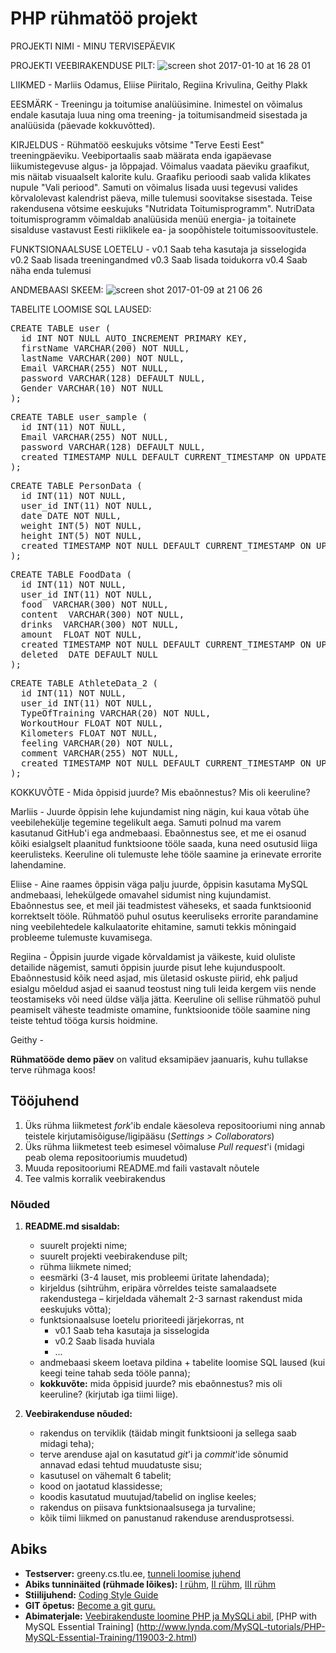 # PHP rühmatöö projekt

PROJEKTI NIMI - MINU TERVISEPÄEVIK

PROJEKTI VEEBIRAKENDUSE PILT:
![screen shot 2017-01-10 at 16 28 01](https://cloud.githubusercontent.com/assets/22045695/21809797/d9d2822e-d751-11e6-927f-d6e8a47898a8.png)

LIIKMED - Marliis Odamus, Eliise Piiritalo, Regiina Krivulina, Geithy Plakk

EESMÄRK - Treeningu ja toitumise analüüsimine. Inimestel on võimalus endale kasutaja luua ning oma treening- ja toitumisandmeid sisestada ja analüüsida (päevade kokkuvõtted).

KIRJELDUS - Rühmatöö eeskujuks võtsime "Terve Eesti Eest" treeningpäeviku. Veebiportaalis saab määrata enda igapäevase liikumistegevuse algus- ja lõppajad. Võimalus vaadata päeviku graafikut, mis näitab visuaalselt kalorite kulu. Graafiku perioodi saab valida klikates nupule "Vali periood". Samuti on võimalus lisada uusi tegevusi valides kõrvalolevast kalendrist päeva, mille tulemusi soovitakse sisestada.
Teise rakendusena võtsime eeskujuks "Nutridata Toitumisprogramm". NutriData toitumisprogramm võimaldab analüüsida menüü energia- ja toitainete sisalduse vastavust Eesti riiklikele ea- ja soopõhistele toitumissoovitustele.

FUNKTSIONAALSUSE LOETELU -
v0.1 Saab teha kasutaja ja sisselogida
v0.2 Saab lisada treeningandmed
v0.3 Saab lisada toidukorra
v0.4 Saab näha enda tulemusi

ANDMEBAASI SKEEM:
![screen shot 2017-01-09 at 21 06 26](https://cloud.githubusercontent.com/assets/22045695/21779264/9037f538-d6af-11e6-9c02-5541a8dd6140.png)

TABELITE LOOMISE SQL LAUSED:

<div class="highlight highlight-source-sql"><pre><span class="pl-k">CREATE</span> <span class="pl-k">TABLE</span> <span class="pl-en">user</span> (
  id <span class="pl-k">INT</span> <span class="pl-k">NOT NULL</span> AUTO_INCREMENT <span class="pl-k">PRIMARY KEY</span>,
  firstName <span class="pl-k">VARCHAR</span>(<span class="pl-c1">200</span>) <span class="pl-k">NOT NULL</span>,
  lastName <span class="pl-k">VARCHAR</span>(<span class="pl-c1">200</span>) <span class="pl-k">NOT NULL</span>,
  Email <span class="pl-k">VARCHAR</span>(<span class="pl-c1">255</span>) <span class="pl-k">NOT NULL</span>,
  password <span class="pl-k">VARCHAR</span>(<span class="pl-c1">128</span>) <span class="pl-k">DEFAULT NULL</span>,
  Gender <span class="pl-k">VARCHAR</span>(<span class="pl-c1">10</span>) <span class="pl-k">NOT NULL</span>
);</pre></div>

<div class="highlight highlight-source-sql"><pre><span class="pl-k">CREATE</span> <span class="pl-k">TABLE</span> <span class="pl-en">user_sample</span> (
  id <span class="pl-k">INT</span>(<span class="pl-c1">11</span>) <span class="pl-k">NOT NULL</span>,
  Email <span class="pl-k">VARCHAR</span>(<span class="pl-c1">255</span>) <span class="pl-k">NOT NULL</span>,
  password <span class="pl-k">VARCHAR</span>(<span class="pl-c1">128</span>) <span class="pl-k">DEFAULT NULL</span>,
  created <span class="pl-k">TIMESTAMP</span> <span class="pl-k">NULL</span> <span class="pl-k">DEFAULT</span> <span class="pl-k">CURRENT_TIMESTAMP</span> <span class="pl-k">ON UPDATE CURRENT_TIMESTAMP</span>
);</pre></div>

<div class="highlight highlight-source-sql"><pre><span class="pl-k">CREATE</span> <span class="pl-k">TABLE</span> <span class="pl-en">PersonData</span> (
  id <span class="pl-k">INT</span>(<span class="pl-c1">11</span>) <span class="pl-k">NOT NULL</span>,
  user_id <span class="pl-k">INT</span>(<span class="pl-c1">11</span>) <span class="pl-k">NOT NULL</span>,
  date <span class="pl-k">DATE</span> <span class="pl-k">NOT</span> <span class="pl-k">NULL</span>,
  weight <span class="pl-k">INT</span>(<span class="pl-c1">5</span>) <span class="pl-k">NOT NULL</span>,
  height <span class="pl-k">INT</span>(<span class="pl-c1">5</span>) <span class="pl-k">NOT NULL</span>,
  created <span class="pl-k">TIMESTAMP</span> <span class="pl-k">NOT</span> <span class="pl-k">NULL</span> <span class="pl-k">DEFAULT</span> <span class="pl-k">CURRENT_TIMESTAMP</span> <span class="pl-k">ON UPDATE CURRENT_TIMESTAMP</span>
);</pre></div>

<div class="highlight highlight-source-sql"><pre><span class="pl-k">CREATE</span> <span class="pl-k">TABLE</span> <span class="pl-en">FoodData</span> (
  id <span class="pl-k">INT</span>(<span class="pl-c1">11</span>) <span class="pl-k">NOT NULL</span>,
  user_id <span class="pl-k">INT</span>(<span class="pl-c1">11</span>) <span class="pl-k">NOT NULL</span>,
  food <span class="pl-k"> VARCHAR</span>(<span class="pl-c1">300</span>) <span class="pl-k">NOT NULL</span>,
  content <span class="pl-k"> VARCHAR</span>(<span class="pl-c1">300</span>) <span class="pl-k">NOT NULL</span>,
  drinks <span class="pl-k"> VARCHAR</span>(<span class="pl-c1">300</span>) <span class="pl-k">NOT NULL</span>,
  amount <span class="pl-k"> FLOAT</span> <span class="pl-k">NOT</span> <span class="pl-k">NULL</span>,
  created <span class="pl-k">TIMESTAMP</span> <span class="pl-k">NOT</span> <span class="pl-k">NULL</span> <span class="pl-k">DEFAULT</span> <span class="pl-k">CURRENT_TIMESTAMP</span> <span class="pl-k">ON UPDATE CURRENT_TIMESTAMP</span>
  deleted <span class="pl-k"> DATE DEFAULT NULL</span>
);</pre></div>

<div class="highlight highlight-source-sql"><pre><span class="pl-k">CREATE</span> <span class="pl-k">TABLE</span> <span class="pl-en">AthleteData_2</span> (
  id <span class="pl-k">INT</span>(<span class="pl-c1">11</span>) <span class="pl-k">NOT NULL</span>,
  user_id <span class="pl-k">INT</span>(<span class="pl-c1">11</span>) <span class="pl-k">NOT NULL</span>,
  TypeOfTraining <span class="pl-k">VARCHAR</span>(<span class="pl-c1">20</span>) <span class="pl-k">NOT NULL</span>,
  WorkoutHour <span class="pl-k">FLOAT</span> <span class="pl-k">NOT NULL</span>,
  Kilometers <span class="pl-k">FLOAT</span> <span class="pl-k">NOT NULL</span>,
  feeling <span class="pl-k">VARCHAR</span>(<span class="pl-c1">20</span>) <span class="pl-k">NOT NULL</span>,
  comment <span class="pl-k">VARCHAR</span>(<span class="pl-c1">255</span>) <span class="pl-k">NOT NULL</span>,
  created <span class="pl-k">TIMESTAMP</span> <span class="pl-k">NOT NULL</span> <span class="pl-k">DEFAULT</span> <span class="pl-k">CURRENT_TIMESTAMP</span> <span class="pl-k">ON UPDATE CURRENT_TIMESTAMP</span>
);</pre></div>

KOKKUVÕTE - Mida õppisid juurde? Mis ebaõnnestus? Mis oli keeruline?

Marliis - Juurde õppisin lehe kujundamist ning nägin, kui kaua võtab ühe veebilehekülje tegemine tegelikult aega. Samuti polnud ma varem kasutanud GitHub'i ega andmebaasi. Ebaõnnestus see, et me ei osanud kõiki esialgselt plaanitud funktsioone tööle saada, kuna need osutusid liiga keerulisteks. Keeruline oli tulemuste lehe tööle saamine ja erinevate errorite lahendamine.

Eliise - Aine raames õppisin väga palju juurde, õppisin kasutama MySQL andmebaasi, lehekülgede omavahel sidumist ning kujundamist. Ebaõnnestus see, et meil jäi teadmistest väheseks, et saada funktsioonid korrektselt tööle. Rühmatöö puhul osutus keeruliseks errorite parandamine ning veebilehtedele kalkulaatorite ehitamine, samuti tekkis mõningaid probleeme tulemuste kuvamisega.

Regiina - Õppisin juurde vigade kõrvaldamist ja väikeste, kuid oluliste detailide nägemist, samuti õppisin juurde pisut lehe kujunduspoolt. Ebaõnnestusid kõik need asjad, mis ületasid oskuste piirid, ehk paljud esialgu mõeldud asjad ei saanud teostust ning tuli leida kergem viis nende teostamiseks või need üldse välja jätta. Keeruline oli sellise rühmatöö puhul peamiselt väheste teadmiste omamine, funktsioonide tööle saamine ning teiste tehtud tööga kursis hoidmine. 

Geithy -


**Rühmatööde demo päev** on valitud eksamipäev jaanuaris, kuhu tullakse terve rühmaga koos!

## Tööjuhend
1. Üks rühma liikmetest _fork_'ib endale käesoleva repositooriumi ning annab teistele kirjutamisõiguse/ligipääsu (_Settings > Collaborators_)
1. Üks rühma liikmetest teeb esimesel võimaluse _Pull request_'i (midagi peab olema repositooriumis muudetud)
1. Muuda repositooriumi README.md faili vastavalt nõutele
1. Tee valmis korralik veebirakendus

### Nõuded

1. **README.md sisaldab:**
    * suurelt projekti nime;
    * suurelt projekti veebirakenduse pilt;
    * rühma liikmete nimed;
    * eesmärki (3-4 lauset, mis probleemi üritate lahendada);
    * kirjeldus (sihtrühm, eripära võrreldes teiste samalaadsete rakendustega – kirjeldada vähemalt 2-3 sarnast rakendust mida eeskujuks võtta);
    * funktsionaalsuse loetelu prioriteedi järjekorras, nt
        * v0.1 Saab teha kasutaja ja sisselogida
        * v0.2 Saab lisada huviala
        * ...
    * andmebaasi skeem loetava pildina + tabelite loomise SQL laused (kui keegi teine tahab seda tööle panna);
    * **kokkuvõte:** mida õppisid juurde? mis ebaõnnestus? mis oli keeruline? (kirjutab iga tiimi liige).


2. **Veebirakenduse nõuded:**
    * rakendus on terviklik (täidab mingit funktsiooni ja sellega saab midagi teha);
    * terve arenduse ajal on kasutatud _git_'i ja _commit_'ide sõnumid annavad edasi tehtud muudatuste sisu; 
    * kasutusel on vähemalt 6 tabelit;
    * kood on jaotatud klassidesse;
    * koodis kasutatud muutujad/tabelid on inglise keeles;
    * rakendus on piisava funktsionaalsusega ja turvaline;
    * kõik tiimi liikmed on panustanud rakenduse arendusprotsessi.

## Abiks
* **Testserver:** greeny.cs.tlu.ee, [tunneli loomise juhend](http://minitorn.tlu.ee/~jaagup/kool/java/kursused/09/veebipr/naited/greenytunnel/greenytunnel.pdf)
* **Abiks tunninäited (rühmade lõikes):** [I rühm](https://github.com/veebiprogrammeerimine-2016s?utf8=%E2%9C%93&query=-I-ruhm), [II rühm](https://github.com/veebiprogrammeerimine-2016s?utf8=%E2%9C%93&query=-II-ruhm), [III rühm](https://github.com/veebiprogrammeerimine-2016s?utf8=%E2%9C%93&query=-III-ruhm)
* **Stiilijuhend:** [Coding Style Guide](http://www.php-fig.org/psr/psr-2/)
* **GIT õpetus:** [Become a git guru.](https://www.atlassian.com/git/tutorials/)
* **Abimaterjale:** [Veebirakenduste loomine PHP ja MySQLi abil](http://minitorn.tlu.ee/~jaagup/kool/java/loeng/veebipr/veebipr1.pdf), [PHP with MySQL Essential Training] (http://www.lynda.com/MySQL-tutorials/PHP-MySQL-Essential-Training/119003-2.html)

